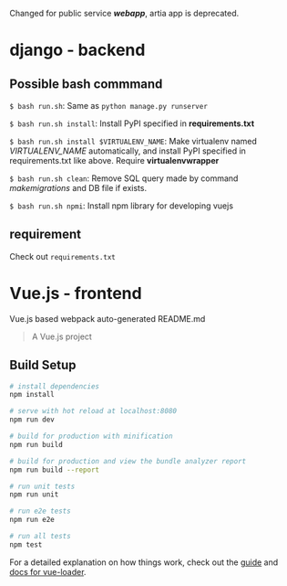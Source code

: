 Changed for public service ***webapp***, artia app is deprecated.

# django - backend

## Possible bash commmand

`$ bash run.sh`: Same as `python manage.py runserver`

`$ bash run.sh install`: Install PyPI specified in **requirements.txt**

`$ bash run.sh install $VIRTUALENV_NAME`: Make virtualenv named *VIRTUALENV_NAME* automatically, and install PyPI specified in requirements.txt like above. Require **virtualenvwrapper**

`$ bash run.sh clean`: Remove SQL query made by command *makemigrations* and DB file if exists.

`$ bash run.sh npmi`: Install npm library for developing vuejs

## requirement

Check out `requirements.txt`

# Vue.js - frontend

Vue.js based webpack auto-generated README.md

> A Vue.js project

## Build Setup

``` bash
# install dependencies
npm install

# serve with hot reload at localhost:8080
npm run dev

# build for production with minification
npm run build

# build for production and view the bundle analyzer report
npm run build --report

# run unit tests
npm run unit

# run e2e tests
npm run e2e

# run all tests
npm test
```

For a detailed explanation on how things work, check out the [guide](http://vuejs-templates.github.io/webpack/) and [docs for vue-loader](http://vuejs.github.io/vue-loader).
